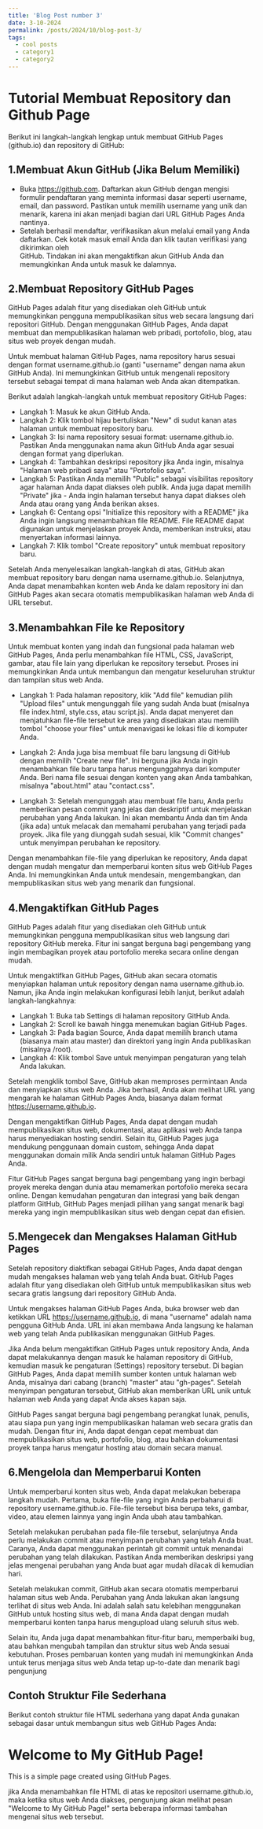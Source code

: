 ```yaml
---
title: 'Blog Post number 3'
date: 3-10-2024
permalink: /posts/2024/10/blog-post-3/
tags:
  - cool posts
  - category1
  - category2
---
```


Tutorial Membuat Repository dan Github Page
======
Berikut ini langkah-langkah lengkap untuk membuat GitHub Pages (github.io) dan repository di GitHub:

1.Membuat Akun GitHub (Jika Belum Memiliki)
------
-  Buka https://github.com. Daftarkan akun GitHub dengan mengisi formulir pendaftaran yang meminta informasi dasar seperti username, email, dan password. Pastikan
   untuk memilih username yang unik dan menarik, karena ini akan menjadi bagian dari URL GitHub Pages Anda nantinya.
-  Setelah berhasil mendaftar, verifikasikan akun melalui email yang Anda daftarkan. Cek kotak masuk email Anda dan klik tautan verifikasi yang dikirimkan oleh   
   GitHub. Tindakan ini akan mengaktifkan akun GitHub Anda dan memungkinkan Anda untuk masuk ke dalamnya.

2.Membuat Repository GitHub Pages
------
GitHub Pages adalah fitur yang disediakan oleh GitHub untuk memungkinkan pengguna mempublikasikan situs web secara langsung dari repositori GitHub. Dengan menggunakan GitHub Pages, Anda dapat membuat dan mempublikasikan halaman web pribadi, portofolio, blog, atau situs web proyek dengan mudah.

Untuk membuat halaman GitHub Pages, nama repository harus sesuai dengan format username.github.io (ganti "username" dengan nama akun GitHub Anda). Ini memungkinkan GitHub untuk mengenali repository tersebut sebagai tempat di mana halaman web Anda akan ditempatkan.

Berikut adalah langkah-langkah untuk membuat repository GitHub Pages:
-  Langkah 1: Masuk ke akun GitHub Anda.
-  Langkah 2: Klik tombol hijau bertuliskan "New" di sudut kanan atas halaman untuk membuat repository baru.
-  Langkah 3: Isi nama repository sesuai format: username.github.io. Pastikan Anda menggunakan nama akun GitHub Anda agar sesuai dengan format yang diperlukan.
-  Langkah 4: Tambahkan deskripsi repository jika Anda ingin, misalnya "Halaman web pribadi saya" atau "Portofolio saya".
-  Langkah 5: Pastikan Anda memilih "Public" sebagai visibilitas repository agar halaman Anda dapat diakses oleh publik. Anda juga dapat memilih "Private" jika -                 Anda ingin halaman tersebut hanya dapat diakses oleh Anda atau orang yang Anda berikan akses.
-  Langkah 6: Centang opsi "Initialize this repository with a README" jika Anda ingin langsung menambahkan file README. File README dapat digunakan untuk
              menjelaskan proyek Anda, memberikan instruksi, atau menyertakan informasi lainnya.
-  Langkah 7: Klik tombol "Create repository" untuk membuat repository baru.

Setelah Anda menyelesaikan langkah-langkah di atas, GitHub akan membuat repository baru dengan nama username.github.io. Selanjutnya, Anda dapat menambahkan konten web Anda ke dalam repository ini dan GitHub Pages akan secara otomatis mempublikasikan halaman web Anda di URL tersebut.

3.Menambahkan File ke Repository
------
Untuk membuat konten yang indah dan fungsional pada halaman web GitHub Pages, Anda perlu menambahkan file HTML, CSS, JavaScript, gambar, atau file lain yang diperlukan ke repository tersebut. Proses ini memungkinkan Anda untuk membangun dan mengatur keseluruhan struktur dan tampilan situs web Anda.

-  Langkah 1: Pada halaman repository, klik "Add file" kemudian pilih "Upload files" untuk mengunggah file yang sudah Anda buat (misalnya file index.html,
   style.css, atau script.js). Anda dapat menyeret dan menjatuhkan file-file tersebut ke area yang disediakan atau memilih tombol "choose your files" untuk
   menavigasi ke lokasi file di komputer Anda.

-  Langkah 2: Anda juga bisa membuat file baru langsung di GitHub dengan memilih "Create new file". Ini berguna jika Anda ingin menambahkan file baru tanpa harus
   mengunggahnya dari komputer Anda. Beri nama file sesuai dengan konten yang akan Anda tambahkan, misalnya "about.html" atau "contact.css".

-  Langkah 3: Setelah mengunggah atau membuat file baru, Anda perlu memberikan pesan commit yang jelas dan deskriptif untuk menjelaskan perubahan yang Anda
   lakukan. Ini akan membantu Anda dan tim Anda (jika ada) untuk melacak dan memahami perubahan yang terjadi pada proyek. Jika file yang diunggah sudah sesuai,
   klik "Commit changes" untuk menyimpan perubahan ke repository.

Dengan menambahkan file-file yang diperlukan ke repository, Anda dapat dengan mudah mengatur dan memperbarui konten situs web GitHub Pages Anda. Ini memungkinkan Anda untuk mendesain, mengembangkan, dan mempublikasikan situs web yang menarik dan fungsional.

4.Mengaktifkan GitHub Pages
------
GitHub Pages adalah fitur yang disediakan oleh GitHub untuk memungkinkan pengguna mempublikasikan situs web langsung dari repository GitHub mereka. Fitur ini sangat berguna bagi pengembang yang ingin membagikan proyek atau portofolio mereka secara online dengan mudah.

Untuk mengaktifkan GitHub Pages, GitHub akan secara otomatis menyiapkan halaman untuk repository dengan nama username.github.io. Namun, jika Anda ingin melakukan konfigurasi lebih lanjut, berikut adalah langkah-langkahnya:
-  Langkah 1: Buka tab Settings di halaman repository GitHub Anda.
-  Langkah 2: Scroll ke bawah hingga menemukan bagian GitHub Pages.
-  Langkah 3: Pada bagian Source, Anda dapat memilih branch utama (biasanya main atau master) dan direktori yang ingin Anda publikasikan (misalnya /root).
-  Langkah 4: Klik tombol Save untuk menyimpan pengaturan yang telah Anda lakukan.

Setelah mengklik tombol Save, GitHub akan memproses permintaan Anda dan menyiapkan situs web Anda. Jika berhasil, Anda akan melihat URL yang mengarah ke halaman GitHub Pages Anda, biasanya dalam format https://username.github.io.

Dengan mengaktifkan GitHub Pages, Anda dapat dengan mudah mempublikasikan situs web, dokumentasi, atau aplikasi web Anda tanpa harus menyediakan hosting sendiri. Selain itu, GitHub Pages juga mendukung penggunaan domain custom, sehingga Anda dapat menggunakan domain milik Anda sendiri untuk halaman GitHub Pages Anda.

Fitur GitHub Pages sangat berguna bagi pengembang yang ingin berbagi proyek mereka dengan dunia atau memamerkan portofolio mereka secara online. Dengan kemudahan pengaturan dan integrasi yang baik dengan platform GitHub, GitHub Pages menjadi pilihan yang sangat menarik bagi mereka yang ingin mempublikasikan situs web dengan cepat dan efisien.

5.Mengecek dan Mengakses Halaman GitHub Pages
------
Setelah repository diaktifkan sebagai GitHub Pages, Anda dapat dengan mudah mengakses halaman web yang telah Anda buat. GitHub Pages adalah fitur yang disediakan oleh GitHub untuk mempublikasikan situs web secara gratis langsung dari repository GitHub Anda.

Untuk mengakses halaman GitHub Pages Anda, buka browser web dan ketikkan URL https://username.github.io, di mana "username" adalah nama pengguna GitHub Anda. URL ini akan membawa Anda langsung ke halaman web yang telah Anda publikasikan menggunakan GitHub Pages.

Jika Anda belum mengaktifkan GitHub Pages untuk repository Anda, Anda dapat melakukannya dengan masuk ke halaman repository di GitHub, kemudian masuk ke pengaturan (Settings) repository tersebut. Di bagian GitHub Pages, Anda dapat memilih sumber konten untuk halaman web Anda, misalnya dari cabang (branch) "master" atau "gh-pages". Setelah menyimpan pengaturan tersebut, GitHub akan memberikan URL unik untuk halaman web Anda yang dapat Anda akses kapan saja.

GitHub Pages sangat berguna bagi pengembang perangkat lunak, penulis, atau siapa pun yang ingin mempublikasikan halaman web secara gratis dan mudah. Dengan fitur ini, Anda dapat dengan cepat membuat dan mempublikasikan situs web, portofolio, blog, atau bahkan dokumentasi proyek tanpa harus mengatur hosting atau domain secara manual.

6.Mengelola dan Memperbarui Konten
------
Untuk memperbarui konten situs web, Anda dapat melakukan beberapa langkah mudah. Pertama, buka file-file yang ingin Anda perbaharui di repository username.github.io. File-file tersebut bisa berupa teks, gambar, video, atau elemen lainnya yang ingin Anda ubah atau tambahkan.

Setelah melakukan perubahan pada file-file tersebut, selanjutnya Anda perlu melakukan commit atau menyimpan perubahan yang telah Anda buat. Caranya, Anda dapat menggunakan perintah git commit untuk menandai perubahan yang telah dilakukan. Pastikan Anda memberikan deskripsi yang jelas mengenai perubahan yang Anda buat agar mudah dilacak di kemudian hari.

Setelah melakukan commit, GitHub akan secara otomatis memperbarui halaman situs web Anda. Perubahan yang Anda lakukan akan langsung terlihat di situs web Anda. Ini adalah salah satu kelebihan menggunakan GitHub untuk hosting situs web, di mana Anda dapat dengan mudah memperbarui konten tanpa harus mengupload ulang seluruh situs web.

Selain itu, Anda juga dapat menambahkan fitur-fitur baru, memperbaiki bug, atau bahkan mengubah tampilan dan struktur situs web Anda sesuai kebutuhan. Proses pembaruan konten yang mudah ini memungkinkan Anda untuk terus menjaga situs web Anda tetap up-to-date dan menarik bagi pengunjung

Contoh Struktur File Sederhana
------
Berikut contoh struktur file HTML sederhana yang dapat Anda gunakan sebagai dasar untuk membangun situs web GitHub Pages Anda:
<!DOCTYPE html>
<html lang="en">
<head>
  <meta charset="UTF-8">
  <meta name="viewport" content="width=device-width, initial-scale=1.0">
  <title>My GitHub Page</title>
</head>
<body>
  <h1>Welcome to My GitHub Page!</h1>
  <p>This is a simple page created using GitHub Pages.</p>
</body>
</html>

jika Anda menambahkan file HTML di atas ke repositori username.github.io, maka ketika situs web Anda diakses, pengunjung akan melihat pesan "Welcome to My GitHub Page!" serta beberapa informasi tambahan mengenai situs web tersebut.
